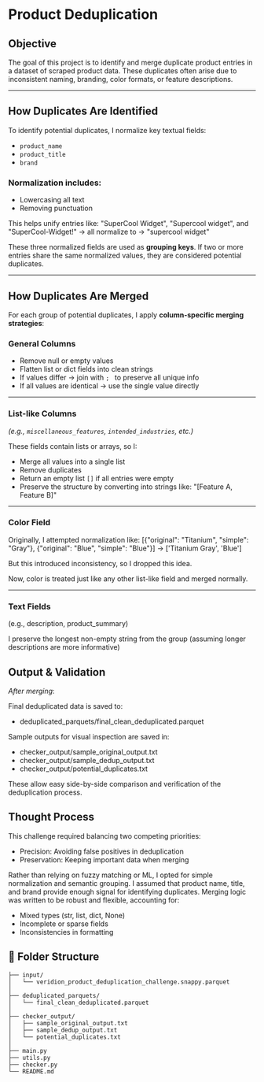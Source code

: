 # Product Deduplication

## Objective

The goal of this project is to identify and merge duplicate product entries in a dataset of scraped product data. These duplicates often arise due to inconsistent naming, branding, color formats, or feature descriptions.

---

##  How Duplicates Are Identified

To identify potential duplicates, I normalize key textual fields:

- `product_name`
- `product_title`
- `brand`

### Normalization includes:

- Lowercasing all text
- Removing punctuation

This helps unify entries like: "SuperCool Widget", "Supercool widget", and "SuperCool-Widget!" → all normalize to → "supercool widget"

These three normalized fields are used as **grouping keys**. If two or more entries share the same normalized values, they are considered potential duplicates.

---

##  How Duplicates Are Merged

For each group of potential duplicates, I apply **column-specific merging strategies**:

###  General Columns
- Remove null or empty values
- Flatten list or dict fields into clean strings
- If values differ → join with `; ` to preserve all unique info
- If all values are identical → use the single value directly

---

### List-like Columns
*(e.g., `miscellaneous_features`, `intended_industries`, etc.)*

These fields contain lists or arrays, so I:

- Merge all values into a single list
- Remove duplicates
- Return an empty list `[]` if all entries were empty
- Preserve the structure by converting into strings like: "[Feature A, Feature B]"
---

### Color Field

Originally, I attempted normalization like:
[{"original": "Titanium", "simple": "Gray"}, {"original": "Blue", "simple": "Blue"}] → ['Titanium Gray', 'Blue']

But this introduced inconsistency, so I dropped this idea.

Now, color is treated just like any other list-like field and merged normally.

---
### Text Fields
(e.g., description, product_summary)

I preserve the longest non-empty string from the group
(assuming longer descriptions are more informative)

## Output & Validation
*After merging*:

Final deduplicated data is saved to:
- deduplicated_parquets/final_clean_deduplicated.parquet

Sample outputs for visual inspection are saved in:
- checker_output/sample_original_output.txt
- checker_output/sample_dedup_output.txt
- checker_output/potential_duplicates.txt

These allow easy side-by-side comparison and verification of the deduplication process.

## Thought Process
This challenge required balancing two competing priorities:

- Precision: Avoiding false positives in deduplication
- Preservation: Keeping important data when merging

Rather than relying on fuzzy matching or ML, I opted for simple normalization and semantic grouping. I assumed that product name, title, and brand provide enough signal for identifying duplicates.
Merging logic was written to be robust and flexible, accounting for:

- Mixed types (str, list, dict, None)
- Incomplete or sparse fields
- Inconsistencies in formatting

## 📁 Folder Structure

```text
├── input/
│   └── veridion_product_deduplication_challenge.snappy.parquet
│
├── deduplicated_parquets/
│   └── final_clean_deduplicated.parquet
│
├── checker_output/
│   ├── sample_original_output.txt
│   ├── sample_dedup_output.txt
│   └── potential_duplicates.txt
│
├── main.py
├── utils.py
├── checker.py
└── README.md








